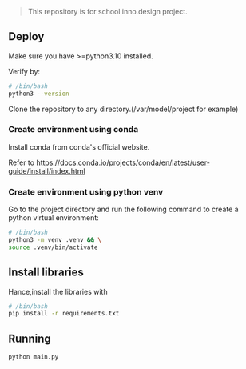 > This repository is for school inno.design project.

## Deploy
Make sure you have >=python3.10 installed.

Verify by:

````bash
# /bin/bash
python3 --version
````

Clone the repository to any directory.(/var/model/project for example)

### Create environment using conda
Install conda from conda's official website.

Refer to https://docs.conda.io/projects/conda/en/latest/user-guide/install/index.html

### Create environment using python venv
Go to the project directory and run the following command to create a python virtual environment:
````bash
# /bin/bash
python3 -m venv .venv && \
source .venv/bin/activate
````

## Install libraries
Hance,install the libraries with

````bash
# /bin/bash
pip install -r requirements.txt
````

## Running
````bash
python main.py
````
